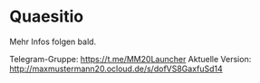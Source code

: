 # Quaesitio
Mehr Infos folgen bald.

Telegram-Gruppe: https://t.me/MM20Launcher
Aktuelle Version: http://maxmustermann20.ocloud.de/s/dofVS8GaxfuSd14
